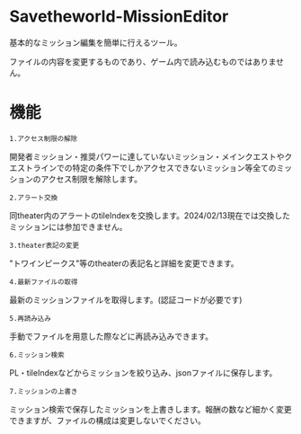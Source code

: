 # Savetheworld-MissionEditor
基本的なミッション編集を簡単に行えるツール。

ファイルの内容を変更するものであり、ゲーム内で読み込むものではありません。

# 機能

`1.アクセス制限の解除`


開発者ミッション・推奨パワーに達していないミッション・メインクエストやクエストラインでの特定の条件下でしかアクセスできないミッション等全てのミッションのアクセス制限を解除します。


`2.アラート交換`


同theater内のアラートのtileIndexを交換します。2024/02/13現在では交換したミッションには参加できません。


`3.theater表記の変更`


"トワインピークス"等のtheaterの表記名と詳細を変更できます。


`4.最新ファイルの取得`


最新のミッションファイルを取得します。(認証コードが必要です)

`5.再読み込み`

手動でファイルを用意した際などに再読み込みできます。

`6.ミッション検索`

PL・tileIndexなどからミッションを絞り込み、jsonファイルに保存します。

`7.ミッションの上書き`

ミッション検索で保存したミッションを上書きします。報酬の数など細かく変更できますが、ファイルの構成は変更しないでください。


